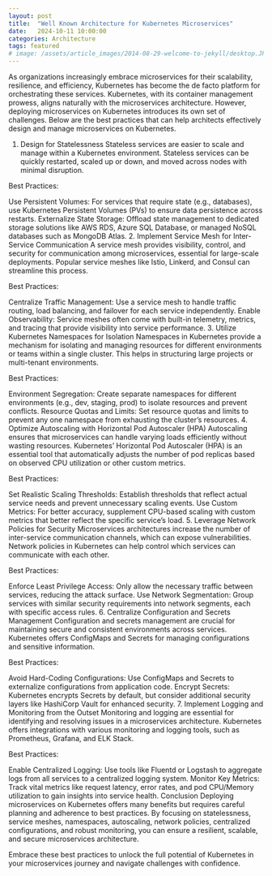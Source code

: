 ```yaml
---
layout: post
title:  "Well Known Architecture for Kubernetes Microservices"
date:   2024-10-11 10:00:00
categories: Architecture
tags: featured
# image: /assets/article_images/2014-08-29-welcome-to-jekyll/desktop.JPG
---
```



As organizations increasingly embrace microservices for their scalability, resilience, and efficiency, Kubernetes has become the de facto platform for orchestrating these services. Kubernetes, with its container management prowess, aligns naturally with the microservices architecture. However, deploying microservices on Kubernetes introduces its own set of challenges. Below are the best practices that can help architects effectively design and manage microservices on Kubernetes.

1. Design for Statelessness
Stateless services are easier to scale and manage within a Kubernetes environment. Stateless services can be quickly restarted, scaled up or down, and moved across nodes with minimal disruption.

Best Practices:

Use Persistent Volumes: For services that require state (e.g., databases), use Kubernetes Persistent Volumes (PVs) to ensure data persistence across restarts.
Externalize State Storage: Offload state management to dedicated storage solutions like AWS RDS, Azure SQL Database, or managed NoSQL databases such as MongoDB Atlas.
2. Implement Service Mesh for Inter-Service Communication
A service mesh provides visibility, control, and security for communication among microservices, essential for large-scale deployments. Popular service meshes like Istio, Linkerd, and Consul can streamline this process.

Best Practices:

Centralize Traffic Management: Use a service mesh to handle traffic routing, load balancing, and failover for each service independently.
Enable Observability: Service meshes often come with built-in telemetry, metrics, and tracing that provide visibility into service performance.
3. Utilize Kubernetes Namespaces for Isolation
Namespaces in Kubernetes provide a mechanism for isolating and managing resources for different environments or teams within a single cluster. This helps in structuring large projects or multi-tenant environments.

Best Practices:

Environment Segregation: Create separate namespaces for different environments (e.g., dev, staging, prod) to isolate resources and prevent conflicts.
Resource Quotas and Limits: Set resource quotas and limits to prevent any one namespace from exhausting the cluster’s resources.
4. Optimize Autoscaling with Horizontal Pod Autoscaler (HPA)
Autoscaling ensures that microservices can handle varying loads efficiently without wasting resources. Kubernetes’ Horizontal Pod Autoscaler (HPA) is an essential tool that automatically adjusts the number of pod replicas based on observed CPU utilization or other custom metrics.

Best Practices:

Set Realistic Scaling Thresholds: Establish thresholds that reflect actual service needs and prevent unnecessary scaling events.
Use Custom Metrics: For better accuracy, supplement CPU-based scaling with custom metrics that better reflect the specific service’s load.
5. Leverage Network Policies for Security
Microservices architectures increase the number of inter-service communication channels, which can expose vulnerabilities. Network policies in Kubernetes can help control which services can communicate with each other.

Best Practices:

Enforce Least Privilege Access: Only allow the necessary traffic between services, reducing the attack surface.
Use Network Segmentation: Group services with similar security requirements into network segments, each with specific access rules.
6. Centralize Configuration and Secrets Management
Configuration and secrets management are crucial for maintaining secure and consistent environments across services. Kubernetes offers ConfigMaps and Secrets for managing configurations and sensitive information.

Best Practices:

Avoid Hard-Coding Configurations: Use ConfigMaps and Secrets to externalize configurations from application code.
Encrypt Secrets: Kubernetes encrypts Secrets by default, but consider additional security layers like HashiCorp Vault for enhanced security.
7. Implement Logging and Monitoring from the Outset
Monitoring and logging are essential for identifying and resolving issues in a microservices architecture. Kubernetes offers integrations with various monitoring and logging tools, such as Prometheus, Grafana, and ELK Stack.

Best Practices:

Enable Centralized Logging: Use tools like Fluentd or Logstash to aggregate logs from all services to a centralized logging system.
Monitor Key Metrics: Track vital metrics like request latency, error rates, and pod CPU/Memory utilization to gain insights into service health.
Conclusion
Deploying microservices on Kubernetes offers many benefits but requires careful planning and adherence to best practices. By focusing on statelessness, service meshes, namespaces, autoscaling, network policies, centralized configurations, and robust monitoring, you can ensure a resilient, scalable, and secure microservices architecture.

Embrace these best practices to unlock the full potential of Kubernetes in your microservices journey and navigate challenges with confidence.
